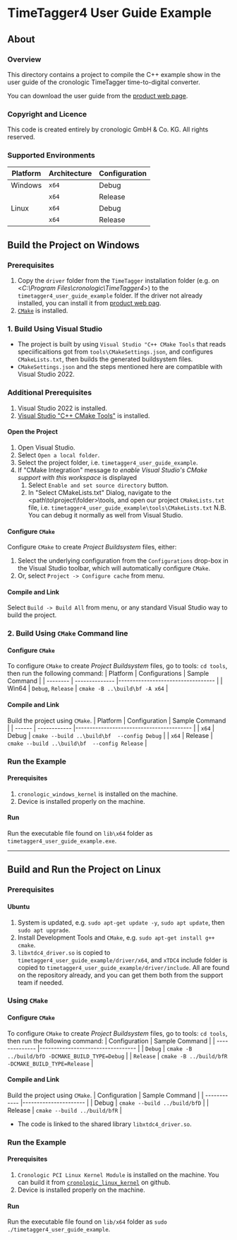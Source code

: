 # TimeTagger4 User Guide Example

## About

### Overview
This directory contains a project to compile the C++ example show in the user guide of the cronologic TimeTagger time-to-digital converter.

You can download the user guide from the [product web page](https://www.cronologic.de/products/tdcs/timetagger).

### Copyright and Licence
This code is created entirely by cronologic GmbH & Co. KG. All rights reserved.

### Supported Environments
| Platform     | Architecture | Configuration |
| ------------ | ------------ | ------------- |
| Windows  | `x64` | Debug   |
|          | `x64` | Release |
| Linux    | `x64` | Debug   |
|          | `x64` | Release |

## Build the Project on Windows

### Prerequisites
1. Copy the `driver` folder from the `TimeTagger` installation folder (e.g. on <_C:\Program Files\cronologic\TimeTagger4_>) to the `timetagger4_user_guide_example` folder. If the driver not already installed, you can install it from [product web pag](https://www.cronologic.de/products/tdcs/timetagger).
2. [`CMake`](https://cmake.org/install/) is installed.

### 1. Build Using Visual Studio
- The project is built by using `Visual Studio "C++ CMake Tools` that reads speciificaitions got from `tools\CMakeSettings.json`, and configures `CMakeLists.txt`, then  builds the generated buildsystem files.
- `CMakeSettings.json` and the steps mentioned here are compatible with Visual Studio 2022. 

### Additional Prerequisites
1. Visual Studio 2022 is installed.
2. [Visual Studio "C++ CMake Tools"](https://docs.microsoft.com/en-us/cpp/build/cmake-projects-in-visual-studio) is installed.

#### Open the Project 
1. Open Visual Studio.
2. Select `Open a local folder`.
3. Select the project folder, i.e. `timetagger4_user_guide_example`.
4. If "CMake Integration" message _to enable Visual Studio's CMake support with this workspace_ is displayed
   1. Select `Enable and set source directory` button.
   2. In "Select CMakeLists.txt" Dialog, navigate to the <path\to\project\folder>\tools, and open our project `CMakeLists.txt` file, i.e. `timetagger4_user_guide_example\tools\CMakeLists.txt`
N.B. You can debug it normally as well from Visual Studio.

#### Configure `CMake`
Configure `CMake` to create _Project Buildsystem_ files, either:
1. Select the underlying configuration from the `Configurations` drop-box in the Visual Studio toolbar, which will automatically configure `CMake`.
2. Or, select `Project -> Configure cache` from menu.

#### Compile and Link
Select `Build -> Build All` from menu, or any standard Visual Studio way to build the project.

### 2. Build Using `CMake` Command line

#### Configure `CMake`
To configure `CMake` to create _Project Buildsystem_ files, go to tools: `cd tools`, then run the following command:
| Platform | Configurations     | Sample Command                    | 
| -------- | --------------     |---------------------------------- |
| Win64    | `Debug`, `Release` | `cmake -B ..\build\bf -A x64`     | 

#### Compile and Link
Build the project using `CMake`.
| Platform | Configuration | Sample Command                           | 
| ------   | ------------  |----------------------------------------- |
| `x64`    | Debug   | `cmake --build ..\build\bf  --config Debug`    |
| `x64`    | Release | `cmake --build ..\build\bf  --config Release`  | 

### Run the Example
#### Prerequisites
1. `cronologic_windows_kernel` is installed on the machine.
2. Device is installed properly on the machine.

#### Run
Run the executable file found on `lib\x64` folder as `timetagger4_user_guide_example.exe`.

---

## Build and Run the Project on Linux

### Prerequisites
#### Ubuntu
1. System is updated, e.g. `sudo apt-get update -y`, `sudo apt update`, then `sudo apt upgrade`.
2. Install Development Tools and `CMake`, e.g. `sudo apt-get install g++ cmake`.
3. `libxtdc4_driver.so` is copied to `timetagger4_user_guide_example/driver/x64`, and `xTDC4` include folder is copied to `timetagger4_user_guide_example/driver/include`. All are found on the repository already, and you can get them both from the support team if needed.

### Using `CMake`
#### Configure `CMake`
To configure `CMake` to create _Project Buildsystem_ files, go to tools: `cd tools`, then run the following command:
| Configuration  | Sample Command                    | 
| -------------- |---------------------------------- |
| `Debug`        | `cmake -B ../build/bfD -DCMAKE_BUILD_TYPE=Debug`   | 
| `Release`      | `cmake -B ../build/bfR -DCMAKE_BUILD_TYPE=Release` | 

#### Compile and Link
Build the project using `CMake`.
| Configuration | Sample Command         | 
| ------------  |----------------------  |
| Debug   | `cmake --build ../build/bfD` |
| Release | `cmake --build ../build/bfR` | 
* The code is linked to the shared library `libxtdc4_driver.so`.

### Run the Example
#### Prerequisites
1. `Cronologic PCI Linux Kernel Module` is installed on the machine. You can build it from [`cronologic_linux_kernel`](https://github.com/cronologic-de/cronologic_linux_kernel) on github.
2. Device is installed properly on the machine.

#### Run
Run the executable file found on `lib/x64` folder as `sudo ./timetagger4_user_guide_example`.
